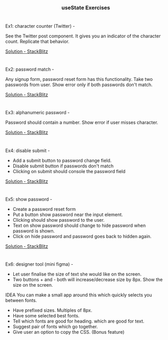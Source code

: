 <div align="center">
<h3>useState Exercises</h3>
</div>

#

Ex1: character counter (Twitter) -

See the Twitter post component. It gives you an indicator of the character count. Replicate that behavior.

[Solution - StackBlitz](https://stackblitz.com/edit/react-wvv3re)

#

Ex2: password match -

Any signup form, password reset form has this functionality. Take two passwords from user. Show error only if both passwords don't match.

[Solution - StackBlitz](https://stackblitz.com/edit/react-zegdc8)

#

Ex3: alphanumeric password -

Password should contain a number. Show error if user misses character.

[Solution - StackBlitz](https://stackblitz.com/edit/react-3xbnba)

#

Ex4: disable submit -

- Add a submit button to password change field.
- Disable submit button if passwords don't match
- Clicking on submit should console the password field

[Solution - StackBlitz](https://stackblitz.com/edit/react-mqifdz)

#

Ex5: show password -

- Create a password reset form
- Put a button show password near the input element.
- Clicking should show password to the user.
- Text on show password should change to hide password when password is shown.
- Click on hide password and password goes back to hidden again.

[Solution - StackBlitz](https://stackblitz.com/edit/react-ggeftb)

#

Ex6: designer tool (mini figma) -

- Let user finalise the size of text she would like on the screen. 
- Two buttons + and - both will increase/decrease size by 8px. Show the size on the screen.

 IDEA You can make a small app around this which quickly selects you between fonts.

- Have prefixed sizes. Multiples of 8px.
- Have some selected best fonts.
- Tell which fonts are good for heading. which are good for text.
- Suggest pair of fonts which go together.
- Give user an option to copy the CSS. (Bonus feature)